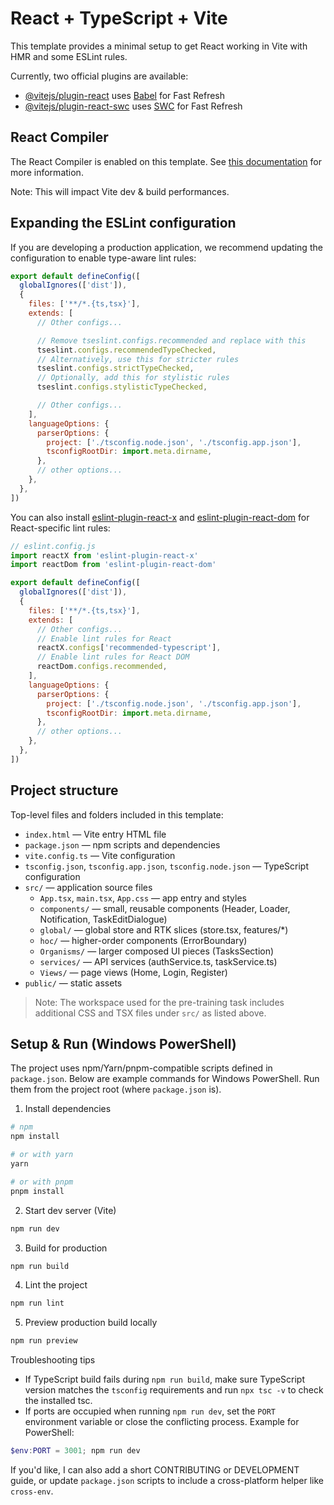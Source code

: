 # React + TypeScript + Vite

This template provides a minimal setup to get React working in Vite with HMR and some ESLint rules.

Currently, two official plugins are available:

- [@vitejs/plugin-react](https://github.com/vitejs/vite-plugin-react/blob/main/packages/plugin-react) uses [Babel](https://babeljs.io/) for Fast Refresh
- [@vitejs/plugin-react-swc](https://github.com/vitejs/vite-plugin-react/blob/main/packages/plugin-react-swc) uses [SWC](https://swc.rs/) for Fast Refresh

## React Compiler

The React Compiler is enabled on this template. See [this documentation](https://react.dev/learn/react-compiler) for more information.

Note: This will impact Vite dev & build performances.

## Expanding the ESLint configuration

If you are developing a production application, we recommend updating the configuration to enable type-aware lint rules:

```js
export default defineConfig([
  globalIgnores(['dist']),
  {
    files: ['**/*.{ts,tsx}'],
    extends: [
      // Other configs...

      // Remove tseslint.configs.recommended and replace with this
      tseslint.configs.recommendedTypeChecked,
      // Alternatively, use this for stricter rules
      tseslint.configs.strictTypeChecked,
      // Optionally, add this for stylistic rules
      tseslint.configs.stylisticTypeChecked,

      // Other configs...
    ],
    languageOptions: {
      parserOptions: {
        project: ['./tsconfig.node.json', './tsconfig.app.json'],
        tsconfigRootDir: import.meta.dirname,
      },
      // other options...
    },
  },
])
```

You can also install [eslint-plugin-react-x](https://github.com/Rel1cx/eslint-react/tree/main/packages/plugins/eslint-plugin-react-x) and [eslint-plugin-react-dom](https://github.com/Rel1cx/eslint-react/tree/main/packages/plugins/eslint-plugin-react-dom) for React-specific lint rules:

```js
// eslint.config.js
import reactX from 'eslint-plugin-react-x'
import reactDom from 'eslint-plugin-react-dom'

export default defineConfig([
  globalIgnores(['dist']),
  {
    files: ['**/*.{ts,tsx}'],
    extends: [
      // Other configs...
      // Enable lint rules for React
      reactX.configs['recommended-typescript'],
      // Enable lint rules for React DOM
      reactDom.configs.recommended,
    ],
    languageOptions: {
      parserOptions: {
        project: ['./tsconfig.node.json', './tsconfig.app.json'],
        tsconfigRootDir: import.meta.dirname,
      },
      // other options...
    },
  },
])
```

## Project structure

Top-level files and folders included in this template:

- `index.html` — Vite entry HTML file
- `package.json` — npm scripts and dependencies
- `vite.config.ts` — Vite configuration
- `tsconfig.json`, `tsconfig.app.json`, `tsconfig.node.json` — TypeScript configuration
- `src/` — application source files
  - `App.tsx`, `main.tsx`, `App.css` — app entry and styles
  - `components/` — small, reusable components (Header, Loader, Notification, TaskEditDialogue)
  - `global/` — global store and RTK slices (store.tsx, features/*)
  - `hoc/` — higher-order components (ErrorBoundary)
  - `Organisms/` — larger composed UI pieces (TasksSection)
  - `services/` — API services (authService.ts, taskService.ts)
  - `Views/` — page views (Home, Login, Register)
- `public/` — static assets

> Note: The workspace used for the pre-training task includes additional CSS and TSX files under `src/` as listed above.

## Setup & Run (Windows PowerShell)

The project uses npm/Yarn/pnpm-compatible scripts defined in `package.json`. Below are example commands for Windows PowerShell. Run them from the project root (where `package.json` is).

1. Install dependencies

```powershell
# npm
npm install

# or with yarn
yarn

# or with pnpm
pnpm install
```

2. Start dev server (Vite)

```powershell
npm run dev
```

3. Build for production

```powershell
npm run build
```

4. Lint the project

```powershell
npm run lint
```

5. Preview production build locally

```powershell
npm run preview
```

Troubleshooting tips

- If TypeScript build fails during `npm run build`, make sure TypeScript version matches the `tsconfig` requirements and run `npx tsc -v` to check the installed tsc.
- If ports are occupied when running `npm run dev`, set the `PORT` environment variable or close the conflicting process. Example for PowerShell:

```powershell
$env:PORT = 3001; npm run dev
```

If you'd like, I can also add a short CONTRIBUTING or DEVELOPMENT guide, or update `package.json` scripts to include a cross-platform helper like `cross-env`.
